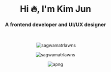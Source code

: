 <h1 align="center">Hi 🔥, I'm Kim Jun</h1>
<h3 align="center">A frontend developer and UI/UX designer</h3>

<br>
<div align="center">
  <p>&nbsp;<img align="center" src="https://github-readme-stats.vercel.app/api?username=sagwamatrlawns&show_icons=true&locale=en" alt="sagwamatrlawns" /></p>
<p><img src="https://github-readme-stats.vercel.app/api/top-langs?username=sagwamatrlawns&show_icons=true&locale=en&layout=compact" alt="sagwamatrlawns" /></p>
<img src="https://user-images.githubusercontent.com/95758140/227766793-ae480edd-e66e-40d5-acb2-41c1d037aa6f.png)" alt="apng">

</div>

